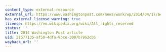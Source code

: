 ```yaml
---
content_type: external-resource
external_url: https://www.washingtonpost.com/news/wonk/wp/2014/04/17/actually-cyclists-make-city-streets-safer/
has_external_license_warning: true
license: https://en.wikipedia.org/wiki/All_rights_reserved
status: ''
title: 2014 Washington Post article
uid: 21577135-af50-4dfa-9bce-3007b7962cb6
wayback_url: ''
---
```

